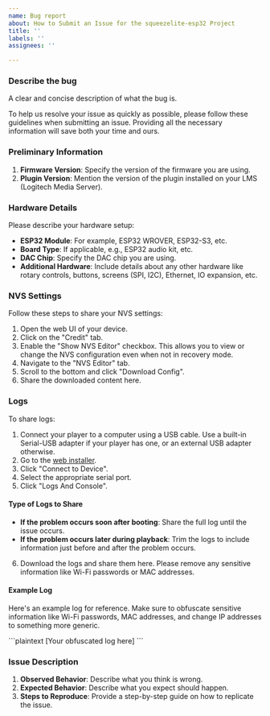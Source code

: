 ```yaml
---
name: Bug report
about: How to Submit an Issue for the squeezelite-esp32 Project
title: ''
labels: ''
assignees: ''

---
```


### Describe the bug
A clear and concise description of what the bug is.


To help us resolve your issue as quickly as possible, please follow these guidelines when submitting an issue. Providing all the necessary information will save both your time and ours.

### Preliminary Information

1. **Firmware Version**: Specify the version of the firmware you are using.
2. **Plugin Version**: Mention the version of the plugin installed on your LMS (Logitech Media Server).

### Hardware Details

Please describe your hardware setup:

- **ESP32 Module**: For example, ESP32 WROVER, ESP32-S3, etc.
- **Board Type**: If applicable, e.g., ESP32 audio kit, etc.
- **DAC Chip**: Specify the DAC chip you are using.
- **Additional Hardware**: Include details about any other hardware like rotary controls, buttons, screens (SPI, I2C), Ethernet, IO expansion, etc.

### NVS Settings

Follow these steps to share your NVS settings:

1. Open the web UI of your device.
2. Click on the "Credit" tab.
3. Enable the "Show NVS Editor" checkbox. This allows you to view or change the NVS configuration even when not in recovery mode.
4. Navigate to the "NVS Editor" tab.
5. Scroll to the bottom and click "Download Config".
6. Share the downloaded content here.

### Logs

To share logs:

1. Connect your player to a computer using a USB cable. Use a built-in Serial-USB adapter if your player has one, or an external USB adapter otherwise.
2. Go to the [web installer](https://sle118.github.io/squeezelite-esp32-installer/).
3. Click "Connect to Device".
4. Select the appropriate serial port.
5. Click "Logs And Console".

#### Type of Logs to Share

- **If the problem occurs soon after booting**: Share the full log until the issue occurs.
- **If the problem occurs later during playback**: Trim the logs to include information just before and after the problem occurs.

6. Download the logs and share them here. Please remove any sensitive information like Wi-Fi passwords or MAC addresses.

#### Example Log

Here's an example log for reference. Make sure to obfuscate sensitive information like Wi-Fi passwords, MAC addresses, and change IP addresses to something more generic.

\`\`\`plaintext
[Your obfuscated log here]
\`\`\`

### Issue Description

1. **Observed Behavior**: Describe what you think is wrong.
2. **Expected Behavior**: Describe what you expect should happen.
3. **Steps to Reproduce**: Provide a step-by-step guide on how to replicate the issue.
